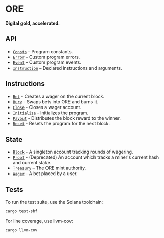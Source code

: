 # ORE

**Digital gold, accelerated.**

## API
- [`Consts`](api/src/consts.rs) – Program constants.
- [`Error`](api/src/error.rs) – Custom program errors.
- [`Event`](api/src/error.rs) – Custom program events.
- [`Instruction`](api/src/instruction.rs) – Declared instructions and arguments.

## Instructions
- [`Bet`](program/src/bet.rs) - Creates a wager on the current block.
- [`Bury`](program/src/bury.rs) - Swaps bets into ORE and burns it.
- [`Close`](program/src/close.rs) - Closes a wager account.
- [`Initialize`](program/src/initialize.rs) - Initializes the program.
- [`Payout`](program/src/payout.rs) - Distributes the block reward to the winner.
- [`Reset`](program/src/reset.rs) - Resets the program for the next block.

## State
- [`Block`](api/src/state/block.rs) - A singleton account tracking rounds of wagering.
- [`Proof`](api/src/state/proof.rs) - (Deprecated) An account which tracks a miner's current hash and current stake.
- [`Treasury`](api/src/state/treasury.rs) – The ORE mint authority.
- [`Wager`](api/src/state/wager.rs) - A bet placed by a user.


## Tests

To run the test suite, use the Solana toolchain: 

```
cargo test-sbf
```

For line coverage, use llvm-cov:

```
cargo llvm-cov
```
